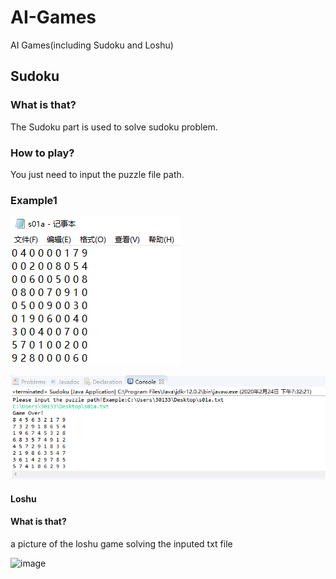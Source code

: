 # AI-Games
AI Games(including Sudoku and Loshu)

## Sudoku
### What is that?
The Sudoku part is used to solve sudoku problem.

### How to play?
You just need to input the puzzle file path.

### Example1

![image](https://github.com/BiaoChen0217/AI-Games/blob/master/s01as.png)

![image](https://github.com/BiaoChen0217/AI-Games/blob/master/solve.png)


#### Loshu

#### What is that?
a picture of the loshu game solving the inputed txt file 

![image](https://github.com/BiaoChen0217/AI-Games/blob/master/ScreenShot2020-02-24at11.15.20PM.png)
